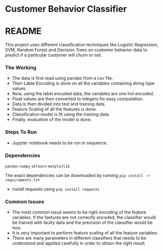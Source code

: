 # Customer Behavior Classifier #



# README #

This project uses different classification techniques like Logistic Regression, SVM, Random Forest and Decision Trees on customer behavior data to predict if a particular customer will churn or not. 

### The Working ###

* The data is first read using pandas from a csv file.
* Then Lable Encoding is done on all the variables containing string type values.
* Now, using the label encoded data, the variables are one hot encoded.
* Float values are then converted to integers for easy computation.
* Data is then divided into test and training data.
* Feature Scaling of all the features is done.
* Classification model is fit using the training data.
* Finally, evaluation of the model is done.

### Steps To Run ###

* Jupyter notebook needs to be run in sequence.

### Dependencies ###
`pandas`
`numpy`
`sklearn`
`matplotlib`

 The exact dependencies can be downloaded by running `pip install -r requirements.txt`

* install requests using `pip install requests`


### Common Issues ###

* The most common issue seems to be right encoding of the feature variables. If the faetures are not correctly encoded, the classifier would be trained with faulty data and the precision of the classifier would be less.
* It is very important to perform feature scaling of all the feature variables. 
* There are many parameters in different classifiers that needs to be understood and applied carefully in order to obtain the right result.
